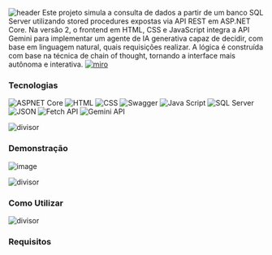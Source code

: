 ![header](https://github.com/user-attachments/assets/f40bffd7-dff1-4278-abdd-2be6650843ff)
Este projeto simula a consulta de dados a partir de um banco SQL Server utilizando stored procedures expostas via API REST em ASP.NET Core. Na versão 2, o frontend em HTML, CSS e JavaScript integra a API Gemini para implementar um agente de IA generativa capaz de decidir, com base em linguagem natural, quais requisições realizar. A lógica é construída com base na técnica de chain of thought, tornando a interface mais autônoma e interativa.
[![miro](https://github.com/user-attachments/assets/a026a4ad-ce39-4235-af2f-b63ea078f6f2)](https://miro.com/app/board/uXjVIx8pu8A=/?share_link_id=484984334860)

### Tecnologias

![ASPNET Core](https://img.shields.io/badge/ASPNET%20Core-4200d1?style=flat-square&logo=C&logoColor=ffffff)
![HTML](https://img.shields.io/badge/HTML-de003f?style=flat-square&logo=HTML5&logoColor=ffffff)
![CSS](https://img.shields.io/badge/CSS-80bdff?style=flat-square&logo=css&logoColor=white)
![Swagger](https://img.shields.io/badge/Swagger-2cde00?style=flat-square&logo=Swagger&logoColor=ffffff)
![Java Script](https://img.shields.io/badge/Java%20Script-fff821?style=flat-square&logo=JavaScript&logoColor=000000)
![SQL Server](https://img.shields.io/badge/SQL%20Server-387eff?style=flat-square&logoColor=ffffff)
![JSON](https://img.shields.io/badge/JSON-ff8138?style=flat-square&logo=JSON&logoColor=ffffff)
![Fetch API](https://img.shields.io/badge/Fetch%20API-ff8138?style=flat-square&logo=Fetch&logoColor=ffffff)
![Gemini API](https://img.shields.io/badge/Gemini%20API-c180ff?style=flat-square&logo=googlegemini&logoColor=white)

![divisor](https://github.com/user-attachments/assets/41ad08bf-627e-4820-9ed6-8da258c223c8)
### Demonstração
![image](https://github.com/user-attachments/assets/b82efa0e-0c2d-4c5d-8c89-c1848e991195)



![divisor](https://github.com/user-attachments/assets/0927ea13-666f-46ba-b86f-587d1d666de0)

### Como Utilizar
![divisor](https://github.com/user-attachments/assets/90b6efe2-554e-483c-a338-d3032d490dec)

### Requisitos


